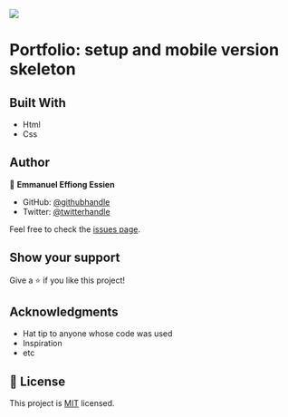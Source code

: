 ![](https://img.shields.io/badge/Microverse-blueviolet)

# Portfolio: setup and mobile version skeleton

## Built With

- Html
- Css

## Author

👤 **Emmanuel Effiong Essien**

- GitHub: [@githubhandle](https://github.com/ehma90)
- Twitter: [@twitterhandle](https://twitter.com/ehma_essien)


Feel free to check the [issues page](https://github.com/ehma90/linter-tutorials/issues).

## Show your support

Give a ⭐ if you like this project!

## Acknowledgments

- Hat tip to anyone whose code was used
- Inspiration
- etc

## 📝 License

This project is [MIT](./MIT.md) licensed.